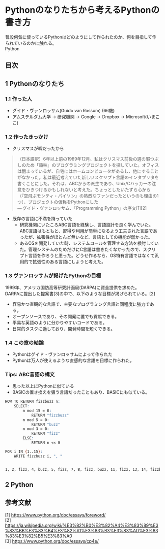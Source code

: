 # Pythonのなりたちから考えるPythonの書き方

普段何気に使っているPythonはどのようにして作られたのか、何を目指して作られているのかに触れる。  
Python

## 目次

## 1 Pythonのなりたち
### 1.1 作った人
* グイド・ヴァンロッサム(Guido van Rossum) (66歳)
* アムステルダム大学 -> 研究機関 -> Google -> Dropbox -> Microsoft(いまここ)

### 1.2 作ったきっかけ
* クリスマスが暇だったから
> （日本語訳）6年以上前の1989年12月、私はクリスマス前後の週の暇つぶしのため「趣味」のプログラミングプロジェクトを探していた。オフィスは閉まっているが、自宅にはホームコンピュータがあるし、他にすることがなかった。私は最近考えていた新しいスクリプト言語のインタプリタを書くことにした。それは、ABCからの派生であり、Unix/Cハッカーの注意をひきつけるかもしれないと考えた。ちょっとしたいたずら心から（『空飛ぶモンティ・パイソン』の熱烈なファンだったというのも理由の1つ）、プロジェクトの仮称をPythonにした  
— グイド・ヴァンロッサム、「Programming Python」の序文[1][2]

* 既存の言語に不満を持っていた  
  * 研究機関にいたころABC言語を経験し、言語設計を良く学んでいた。ABC言語はもともと、習得や利用が簡単になるよう工夫された言語であったが、拡張性がほとんど無いなど、言語としての機能が弱かった。
  * あるOSを開発していた時、システムコールを管理する方法を検討していた。管理システムのためだけにC言語は書きたくなかったので、スクリプト言語を作ろうと思った。どうせ作るなら、OS特有言語ではなくて汎用的で拡張性のある言語にしようと考えた。

### 1.3 ヴァンロッサムが掲げたPythonの目標
1999年、アメリカ国防高等研究計画局(DARPA)に資金提供を求めた。  
DARPAに提出した提案書[3]の中で、以下のような目標が掲げられている。[2]
* 容易かつ直観的な言語で、主要なプログラミング言語と同程度に強力である。
* オープンソースであり、その開発に誰でも貢献できる。
* 平易な英語のように分かりやすいコードである。
* 日常的タスクに適しており、開発時間を短くできる。

### 1.4 この章の結論
* Pythonはグイド・ヴァンロッサムによって作られた
* Pythonは万人が使えるような直感的な言語を目標に作られた。

### Tips: ABC言語の構文
* 思った以上にPythonに似ている
* BASICの置き換えを狙う言語だったこともあり、BASICにも似ている。
```ABC
HOW TO RETURN fizzbuzz n:
    SELECT:
        n mod 15 = 0:
            RETURN "fizzbuzz"
        n mod 5 = 0:
            RETURN "buzz"
        n mod 3 = 0:
            RETURN "fizz"
        ELSE:
            RETURN n << 0

FOR i IN {1..15}:
    WRITE fizzbuzz i, ", "


1, 2, fizz, 4, buzz, 5, fizz, 7, 8, fizz, buzz, 11, fizz, 13, 14, fizzbuzz
```

## 2 Python

## 参考文献
[1] https://www.python.org/doc/essays/foreword/  
[2] https://ja.wikipedia.org/wiki/%E3%82%B0%E3%82%A4%E3%83%89%E3%83%BB%E3%83%B4%E3%82%A1%E3%83%B3%E3%83%AD%E3%83%83%E3%82%B5%E3%83%A0  
[3] https://www.python.org/doc/essays/cp4e/